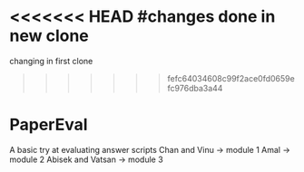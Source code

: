 <<<<<<< HEAD
#changes done in new clone
=======
changing in first clone
>>>>>>> fefc64034608c99f2ace0fd0659efc976dba3a44
# PaperEval
A basic try at evaluating answer scripts
Chan and Vinu -> module 1
Amal -> module 2
Abisek and Vatsan -> module 3
